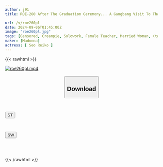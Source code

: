 ```yaml
---
author: j91
title: ROE-260 After The Graduation Ceremony... A Gangbang Visit To Thank The Female Teacher Who Taught Me So Strictly, With Gratitude And Hatred Reiko Seo

url: /v/roe260pl
date: 2024-09-06T01:45:00Z
image: "roe260pl.jpg"
tags: [Censored, Creampie, Solowork, Female Teacher, Married Woman, (tag-censored), (tag-censored), Mature Woman	]
maker: [Madonna]
actress: [ Seo Reiko ]
---
```



{{< rawhtml >}}

<div class="video" data-videoid="RLle2zpLkkFdzoD">
    <a href="javascript:;">
        <img src="/v/roe260pl/roe260pl.jpg" width="WIDTH" height="HEIGHT" alt="roe260pl.mp4" loading="lazy">
    </a>
</div>

<script type="text/javascript" src="https://j91.asia/asset/on-demand-st.js"></script>

<br>
  <link rel="stylesheet" href="https://j91.asia/asset/bs5.css">
  
  <center>
  <button class="btn btn-primary" type="button" data-bs-toggle="collapse" data-bs-target=".multi-collapse" aria-expanded="false" aria-controls="multiCollapseExample1 multiCollapseExample2"><h2>Download</h2></button></center>
</p>
<div class="row">
  <div class="col">
    <div class="collapse multi-collapse" id="multiCollapseExample1">
      <div class="card card-body">
	      	      <br>
<div class="buttons">  
<p><a href="/v/roe260pl/st.html" target="_blank"><button class="btn-hover color-3"><i class="fa fa-download"></i> ST</button></a></p></div>
    </div>
  </div>
</div>
  <div class="col">
    <div class="collapse multi-collapse" id="multiCollapseExample2">
      <div class="card card-body">
	      <br>
<div class="buttons">
<p><a href="/v/roe260pl/sw.html" target="_blank"><button class="btn-hover color-2"><i class="fa fa-download"></i> SW</button></a></p></div>
<br><br>
      </div>
    </div>
  </div>
</div>

{{< /rawhtml >}}